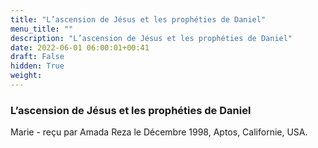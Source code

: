 ```yaml
---
title: "L’ascension de Jésus et les prophéties de Daniel"
menu_title: ""
description: "L’ascension de Jésus et les prophéties de Daniel"
date: 2022-06-01 06:00:01+00:41
draft: False
hidden: True
weight:
---
```

### L’ascension de Jésus et les prophéties de Daniel

Marie - reçu par Amada Reza le  Décembre 1998, Aptos, Californie, USA.

